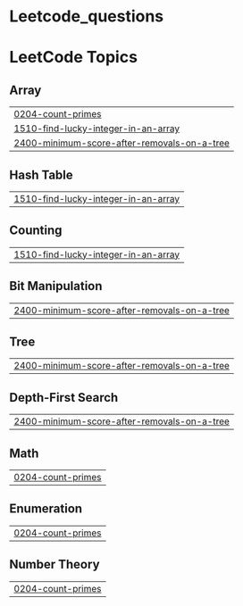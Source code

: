 # Leetcode_questions
<!---LeetCode Topics Start-->
# LeetCode Topics
## Array
|  |
| ------- |
| [0204-count-primes](https://github.com/abhipsa14/Leetcode_questions/tree/master/0204-count-primes) |
| [1510-find-lucky-integer-in-an-array](https://github.com/abhipsa14/Leetcode_questions/tree/master/1510-find-lucky-integer-in-an-array) |
| [2400-minimum-score-after-removals-on-a-tree](https://github.com/abhipsa14/Leetcode_questions/tree/master/2400-minimum-score-after-removals-on-a-tree) |
## Hash Table
|  |
| ------- |
| [1510-find-lucky-integer-in-an-array](https://github.com/abhipsa14/Leetcode_questions/tree/master/1510-find-lucky-integer-in-an-array) |
## Counting
|  |
| ------- |
| [1510-find-lucky-integer-in-an-array](https://github.com/abhipsa14/Leetcode_questions/tree/master/1510-find-lucky-integer-in-an-array) |
## Bit Manipulation
|  |
| ------- |
| [2400-minimum-score-after-removals-on-a-tree](https://github.com/abhipsa14/Leetcode_questions/tree/master/2400-minimum-score-after-removals-on-a-tree) |
## Tree
|  |
| ------- |
| [2400-minimum-score-after-removals-on-a-tree](https://github.com/abhipsa14/Leetcode_questions/tree/master/2400-minimum-score-after-removals-on-a-tree) |
## Depth-First Search
|  |
| ------- |
| [2400-minimum-score-after-removals-on-a-tree](https://github.com/abhipsa14/Leetcode_questions/tree/master/2400-minimum-score-after-removals-on-a-tree) |
## Math
|  |
| ------- |
| [0204-count-primes](https://github.com/abhipsa14/Leetcode_questions/tree/master/0204-count-primes) |
## Enumeration
|  |
| ------- |
| [0204-count-primes](https://github.com/abhipsa14/Leetcode_questions/tree/master/0204-count-primes) |
## Number Theory
|  |
| ------- |
| [0204-count-primes](https://github.com/abhipsa14/Leetcode_questions/tree/master/0204-count-primes) |
<!---LeetCode Topics End-->